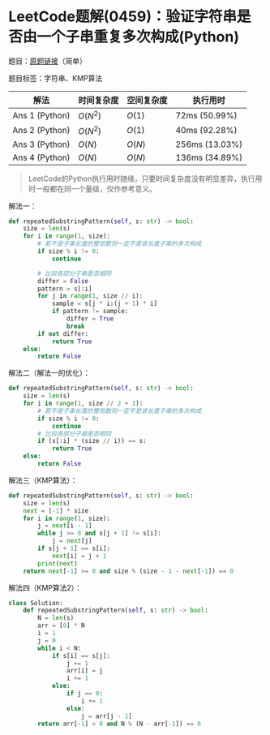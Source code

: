 # LeetCode题解(0459)：验证字符串是否由一个子串重复多次构成(Python)

题目：[原题链接](https://leetcode-cn.com/problems/repeated-substring-pattern/)（简单）

题目标签：字符串、KMP算法

| 解法           | 时间复杂度 | 空间复杂度 | 执行用时       |
| -------------- | ---------- | ---------- | -------------- |
| Ans 1 (Python) | $O(N^2)$   | $O(1)$     | 72ms (50.99%)  |
| Ans 2 (Python) | $O(N^2)$   | $O(1)$     | 40ms (92.28%)  |
| Ans 3 (Python) | $O(N)$     | $O(N)$     | 256ms (13.03%) |
| Ans 4 (Python) | $O(N)$     | $O(N)$     | 136ms (34.89%) |

>  LeetCode的Python执行用时随缘，只要时间复杂度没有明显差异，执行用时一般都在同一个量级，仅作参考意义。

解法一：

```python
def repeatedSubstringPattern(self, s: str) -> bool:
    size = len(s)
    for i in range(1, size):
        # 若不是子串长度的整倍数则一定不是该长度子串的多次构成
        if size % i != 0:
            continue

        # 比较各部分子串是否相同
        differ = False
        pattern = s[:i]
        for j in range(1, size // i):
            sample = s[j * i:(j + 1) * i]
            if pattern != sample:
                differ = True
                break
        if not differ:
            return True
    else:
        return False
```

解法二（解法一的优化）：

```python
def repeatedSubstringPattern(self, s: str) -> bool:
    size = len(s)
    for i in range(1, size // 2 + 1):
        # 若不是子串长度的整倍数则一定不是该长度子串的多次构成
        if size % i != 0:
            continue
        # 比较各部分子串是否相同
        if (s[:i] * (size // i)) == s:
            return True
    else:
        return False
```

解法三（KMP算法）：

```python
def repeatedSubstringPattern(self, s: str) -> bool:
    size = len(s)
    next = [-1] * size
    for i in range(1, size):
        j = next[i - 1]
        while j >= 0 and s[j + 1] != s[i]:
            j = next[j]
        if s[j + 1] == s[i]:
            next[i] = j + 1
        print(next)
    return next[-1] >= 0 and size % (size - 1 - next[-1]) == 0
```

解法四（KMP算法2）：

```python
class Solution:
    def repeatedSubstringPattern(self, s: str) -> bool:
        N = len(s)
        arr = [0] * N
        i = 1
        j = 0
        while i < N:
            if s[i] == s[j]:
                j += 1
                arr[i] = j
                i += 1
            else:
                if j == 0:
                    i += 1
                else:
                    j = arr[j - 1]
        return arr[-1] > 0 and N % (N - arr[-1]) == 0
```